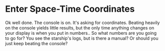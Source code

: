 # Enter Space-Time Coordinates
Ok well done. The console is on. It's asking for coordinates. Beating heavily on the console yields little results, but the only time anything changes on your display is when you put in numbers.. So what numbers are you going to go for?  You see the starship's logs, but is there a manual? Or should you just keep beating the console?
